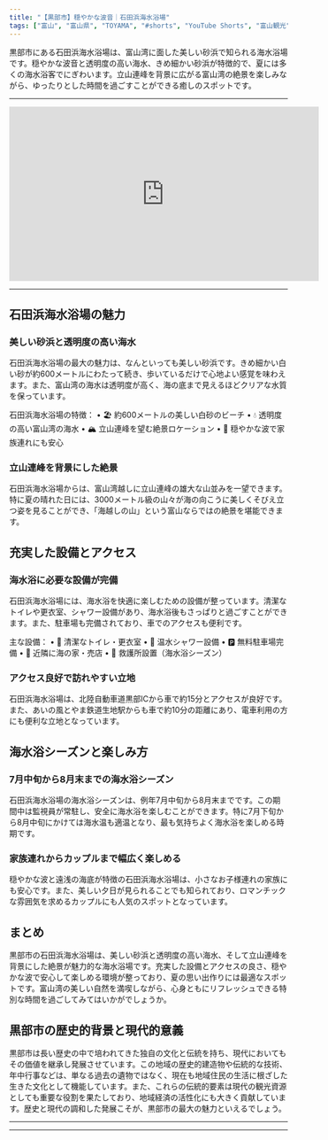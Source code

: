 ```yaml
---
title: "【黒部市】穏やかな波音｜石田浜海水浴場"
tags: ["富山", "富山県", "TOYAMA", "#shorts", "YouTube Shorts", "富山観光", "富山旅行", "北陸観光", "黒部市", "宇奈月温泉", "県東部", "富山県の観光スポット", "富山県でおすすめの場所", "富山県の見どころ"]
---
```


黒部市にある石田浜海水浴場は、富山湾に面した美しい砂浜で知られる海水浴場です。穏やかな波音と透明度の高い海水、きめ細かい砂浜が特徴的で、夏には多くの海水浴客でにぎわいます。立山連峰を背景に広がる富山湾の絶景を楽しみながら、ゆったりとした時間を過ごすことができる癒しのスポットです。

---

<!-- 🎥 YouTube動画埋め込み -->
<iframe width="560" height="315" src="https://www.youtube.com/embed/iCdyR88l9KI" title="YouTube video player" frameborder="0" allowfullscreen></iframe>

---

## 石田浜海水浴場の魅力

### 美しい砂浜と透明度の高い海水

石田浜海水浴場の最大の魅力は、なんといっても美しい砂浜です。きめ細かい白い砂が約600メートルにわたって続き、歩いているだけで心地よい感覚を味わえます。また、富山湾の海水は透明度が高く、海の底まで見えるほどクリアな水質を保っています。

石田浜海水浴場の特徴：
• 🏖️ 約600メートルの美しい白砂のビーチ
• 💧 透明度の高い富山湾の海水
• 🏔️ 立山連峰を望む絶景ロケーション
• 🌊 穏やかな波で家族連れにも安心

### 立山連峰を背景にした絶景

石田浜海水浴場からは、富山湾越しに立山連峰の雄大な山並みを一望できます。特に夏の晴れた日には、3000メートル級の山々が海の向こうに美しくそびえ立つ姿を見ることができ、「海越しの山」という富山ならではの絶景を堪能できます。

## 充実した設備とアクセス

### 海水浴に必要な設備が完備

石田浜海水浴場には、海水浴を快適に楽しむための設備が整っています。清潔なトイレや更衣室、シャワー設備があり、海水浴後もさっぱりと過ごすことができます。また、駐車場も完備されており、車でのアクセスも便利です。

主な設備：
• 🚻 清潔なトイレ・更衣室
• 🚿 温水シャワー設備
• 🅿️ 無料駐車場完備
• 🏪 近隣に海の家・売店
• 🏥 救護所設置（海水浴シーズン）

### アクセス良好で訪れやすい立地

石田浜海水浴場は、北陸自動車道黒部ICから車で約15分とアクセスが良好です。また、あいの風とやま鉄道生地駅からも車で約10分の距離にあり、電車利用の方にも便利な立地となっています。

## 海水浴シーズンと楽しみ方

### 7月中旬から8月末までの海水浴シーズン

石田浜海水浴場の海水浴シーズンは、例年7月中旬から8月末までです。この期間中は監視員が常駐し、安全に海水浴を楽しむことができます。特に7月下旬から8月中旬にかけては海水温も適温となり、最も気持ちよく海水浴を楽しめる時期です。

### 家族連れからカップルまで幅広く楽しめる

穏やかな波と遠浅の海底が特徴の石田浜海水浴場は、小さなお子様連れの家族にも安心です。また、美しい夕日が見られることでも知られており、ロマンチックな雰囲気を求めるカップルにも人気のスポットとなっています。

## まとめ

黒部市の石田浜海水浴場は、美しい砂浜と透明度の高い海水、そして立山連峰を背景にした絶景が魅力的な海水浴場です。充実した設備とアクセスの良さ、穏やかな波で安心して楽しめる環境が整っており、夏の思い出作りには最適なスポットです。富山湾の美しい自然を満喫しながら、心身ともにリフレッシュできる特別な時間を過ごしてみてはいかがでしょうか。

## 黒部市の歴史的背景と現代的意義

黒部市は長い歴史の中で培われてきた独自の文化と伝統を持ち、現代においてもその価値を継承し発展させています。この地域の歴史的建造物や伝統的な技術、年中行事などは、単なる過去の遺物ではなく、現在も地域住民の生活に根ざした生きた文化として機能しています。また、これらの伝統的要素は現代の観光資源としても重要な役割を果たしており、地域経済の活性化にも大きく貢献しています。歴史と現代の調和した発展こそが、黒部市の最大の魅力といえるでしょう。

---

<!-- 🗺 Googleマップ（自動表示: page.tsxで地域名から自動生成） -->

<!-- 📍 宿泊リンク（自動表示: page.tsxで地域別リンクを自動生成）
     - タイトルから地域名を抽出
     - JTB / 楽天トラベル / じゃらん / 一休.com 対応
     - 環境変数でプロバイダー切替可能
-->

<!-- 📚 関連記事（自動表示: page.tsxで同カテゴリから2件自動選択） -->

<!-- 🏷️ タグ（自動表示: page.tsxで記事最下部に自動配置） -->

---

<!--
【記事文字数ルール】
- 基本文字数: 最低1000文字以上
- 推奨文字数: 1000〜1500文字（スマホ読みやすさ最優先）
- 上限なし: 情報量的に必要な場合は1500文字や2000文字を超えても良い
- 判断基準: 読者にとって価値ある情報を過不足なく提供できる文字数

【記事構成の最終形】
1. タイトル・動画・本文
2. まとめ
3. Googleマップ（見出しなし、マップのみ自動表示）
4. **宿泊リンク（地域別自動生成）** ← 2025年10月7日追加
5. 関連記事（H3、同カテゴリから2件自動選択）
6. タグ（記事最下部に自動表示）
7. ナビゲーションボタン

【宿泊リンクシステム仕様】
- タイトルから地域名を自動抽出（【〇〇市】形式優先）
- 北陸地方地域辞書: 富山/石川/福井の主要都市対応
- 対応プロバイダー: JTB（既定）/ 楽天トラベル / じゃらん / 一休.com
- 環境変数で切替: NEXT_PUBLIC_DEFAULT_TRAVEL_PROVIDER
- URLテンプレート: 地域名自動エンコード + アフィリエイトID挿入
- 配置位置: Googleマップ直後、関連記事より前

【自動生成セクション】
※以下はpage.tsxで自動生成されるため、記事本文には含めない
- Googleマップ: タイトル【】内の地域名から生成
- 宿泊リンク: 地域名抽出 → Deeplink生成 → スタイル適用
- 関連記事: 同カテゴリから2件を自動選択・リンク化
- タグ: 記事データから最下部に自動配置

【削除済みセクション】
※アクセス方法・周辺情報・公式リンクセクションは不要（2025年10月5日削除）

【AdSense・アフィリエイト】
- Google AdSense: 全ページ自動読み込み（layout.tsx）
- アフィリエイトスクリプト: AffilScript（layout.tsx）
- data-affil属性での動的リンク変換機能あり（現在は宿泊リンクで代替）

【最終更新】2025年10月7日 - 地域別宿泊リンク自動生成システム実装
-->
